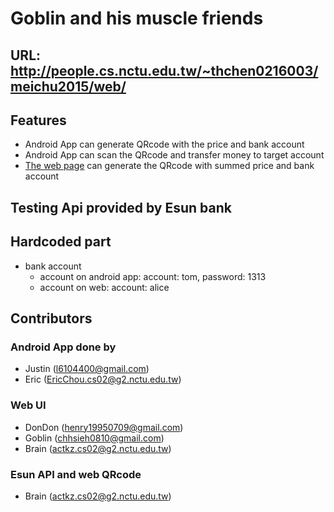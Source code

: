# Goblin and his muscle friends

## URL: http://people.cs.nctu.edu.tw/~thchen0216003/meichu2015/web/

## Features
- Android App can generate QRcode with the price and bank account
- Android App can scan the QRcode and transfer money to target account
- [The web page](http://people.cs.nctu.edu.tw/~thchen0216003/meichu2015/web/) can generate the QRcode with summed price and bank account

## Testing Api provided by Esun bank

## Hardcoded part
- bank account
  - account on android app: account: tom, password: 1313
  - account on web: account: alice

## Contributors

### Android App done by
- Justin (l6104400@gmail.com)
- Eric (EricChou.cs02@g2.nctu.edu.tw)

### Web UI
- DonDon (henry19950709@gmail.com)
- Goblin (chhsieh0810@gmail.com)
- Brain (actkz.cs02@g2.nctu.edu.tw)

### Esun API and web QRcode
- Brain (actkz.cs02@g2.nctu.edu.tw)
